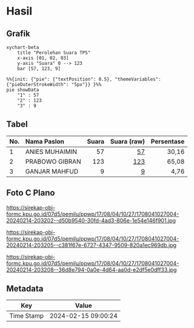# Hasil

## Grafik

```mermaid
xychart-beta
    title "Perolehan Suara TPS"
    x-axis [01, 02, 03]
    y-axis "Suara" 0 --> 123
    bar [57, 123, 9]
```

```mermaid
%%{init: {"pie": {"textPosition": 0.5}, "themeVariables": {"pieOuterStrokeWidth": "5px"}} }%%
pie showData
    "1" : 57
    "2" : 123
    "3" : 9
```

## Tabel

| No. | Nama Paslon    | Suara | Suara (raw) | Persentase |
|:--- |:-------------- | -----:| -----------:| ----------:|
| 1   | ANIES MUHAIMIN | 57    | [57][p-1]   | 30,16      |
| 2   | PRABOWO GIBRAN | 123   | [123][p-2]  | 65,08      |
| 3   | GANJAR MAHFUD  | 9     | [9][p-3]    | 4,76       |


[p-1]: https://github.com/gigit-pemilu/pemilu-2024-17-bengkulu/blob/main/pilpres/hitung-suara/sub/17-bengkulu/sub/08-kepahiang/sub/04-kepahiang/sub/1027-padang-lekat/sub/004-tps/sub/paslon-1.txt
[p-2]: https://github.com/gigit-pemilu/pemilu-2024-17-bengkulu/blob/main/pilpres/hitung-suara/sub/17-bengkulu/sub/08-kepahiang/sub/04-kepahiang/sub/1027-padang-lekat/sub/004-tps/sub/paslon-2.txt
[p-3]: https://github.com/gigit-pemilu/pemilu-2024-17-bengkulu/blob/main/pilpres/hitung-suara/sub/17-bengkulu/sub/08-kepahiang/sub/04-kepahiang/sub/1027-padang-lekat/sub/004-tps/sub/paslon-3.txt

## Foto C Plano

https://sirekap-obj-formc.kpu.go.id/07d5/pemilu/ppwp/17/08/04/10/27/1708041027004-20240214-203202--d50b9540-30fd-4ad3-806e-1e54e146f901.jpg

https://sirekap-obj-formc.kpu.go.id/07d5/pemilu/ppwp/17/08/04/10/27/1708041027004-20240214-203205--c381f67e-6727-4347-9509-820a1ec969db.jpg

https://sirekap-obj-formc.kpu.go.id/07d5/pemilu/ppwp/17/08/04/10/27/1708041027004-20240214-203208--36d8e794-0a0e-4d64-aa0d-e2df5e0dff33.jpg


## Metadata

| Key        | Value               |
| ---------- | ------------------- |
| Time Stamp | 2024-02-15 09:00:24 |



